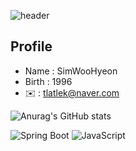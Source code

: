 ![header](https://capsule-render.vercel.app/api?type=rounded&height=150&color=gradient&text=%20welcome%20to%20visit)
## Profile                 
- Name : SimWooHyeon
- Birth : 1996
- ✉️ : tlatlek@naver.com


![Anurag's GitHub stats](https://github-readme-stats.vercel.app/api?username=simwh123&show_icons=true&theme=radical)

![Spring Boot](https://img.shields.io/badge/-SpringBoot-6DB33F?style=for-the-badge&logo=springboot&logoColor=white) ![JavaScript](https://img.shields.io/badge/-JavaScript-F7DF1E?style=for-the-badge&logo=javascript&logoColor=white)
